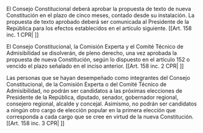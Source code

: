 El Consejo Constitucional deberá aprobar la propuesta de texto de nueva Constitución en el plazo de cinco meses, contado desde su instalación. La propuesta de texto aprobado deberá ser comunicada al Presidente de la República para los efectos establecidos en el artículo siguiente. [[Art. 158 inc. 1 CPR| ]]

El Consejo Constitucional, la Comisión Experta y el Comité Técnico de Admisibilidad se disolverán, de pleno derecho, una vez aprobada la propuesta de nueva Constitución, según lo dispuesto en el artículo 152 o vencido el plazo señalado en el inciso anterior. [[Art. 158 inc. 2 CPR| ]]

Las personas que se hayan desempeñado como integrantes del Consejo Constitucional, de la Comisión Experta o del Comité Técnico de Admisibilidad, no podrán ser candidatos a las próximas elecciones de Presidente de la República, diputado, senador, gobernador regional, consejero regional, alcalde y concejal. Asimismo, no podrán ser candidatos a ningún otro cargo de elección popular en la primera elección que corresponda a cada cargo que se cree en virtud de la nueva Constitución. [[Art. 158 inc. 3 CPR| ]]